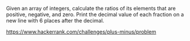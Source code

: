 Given an array of integers, calculate the ratios of its elements that are positive, negative, and zero. Print the decimal value of each fraction on a new line with 6 places after the decimal.

https://www.hackerrank.com/challenges/plus-minus/problem